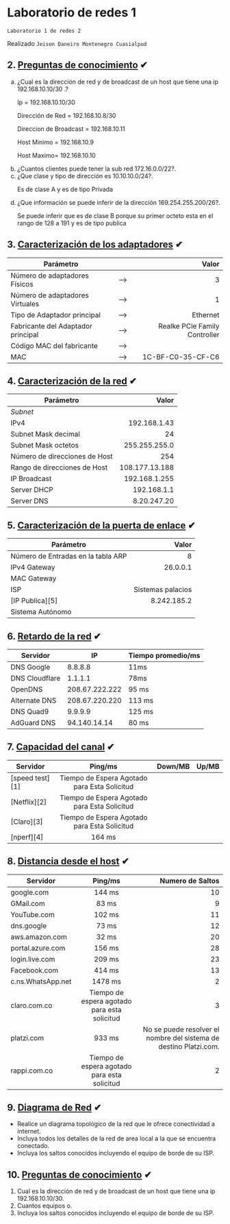 # Laboratorio de redes 1 
<p><code>Laboratorio 1 de redes 2</code></p>
<p>Realizado <code>Jeison Daneiro Montenegro Cuasialpud</code>


  
  
  
 ## 2. [Preguntas de conocimiento](#) ✔ 
  
 <ol type="a"> 
 <li>¿Cual es la dirección de red y de broadcast de un host que tiene una ip 192.168.10.10/30 .?</li> 

   Ip = 192.168.10.10/30 
   
   Dirección de Red = 192.168.10.8/30

   Direccion de Broadcast = 192.168.10.11

   Host Minimo = 192.168.10.9

   Host Maximo= 192.168.10.10

 <li>¿Cuantos clientes puede tener la sub red 172.16.0.0/22?.</li> 
 <li>¿Que clase y tipo de dirección es 10.10.10.0/24?.</li>

   Es de clase A y es de tipo Privada
 <li>¿Que información se puede inferir de la dirección 169.254.255.200/26?.</li> 

   Se puede inferir que es de clase B porque su primer octeto esta en el rango de 128 a 191 y es de tipo publica
 </ol> 
  
 ## 3. [Caracterización de los adaptadores](#) ✔ 
 |Parámetro||Valor| 
 |--|:--:|--:| 
 |Número de adaptadores Físicos|-->|3| 
 |Número de adaptadores Virtuales|-->|1| 
 |Tipo de Adaptador principal|-->|Ethernet| 
 |Fabricante del Adaptador principal|-->|Realke PCle Family Controller| 
 |Código MAC del fabricante|-->|| 
 |MAC|-->|1C-BF-C0-35-CF-C6| 
  
 
  
  
 ## 4. [Caracterización de la red](#) ✔ 
 |Parámetro|Valor| 
 |--|--:| 
 |_Subnet_|| 
 |IPv4|192.168.1.43| 
 |Subnet Mask decimal|24| 
 |Subnet Mask octetos|255.255.255.0| 
 |Número de direcciones de Host|254| 
 |Rango de direcciones de Host|108.177.13.188| 
 |IP Broadcast|192.168.1.255| 
 |Server DHCP|192.168.1.1| 
 |Server DNS|8.20.247.20| 
  
 
  
  
 ## 5. [Caracterización de la puerta de enlace](#) ✔ 
 |Parámetro|Valor| 
 |--|--:| 
 |Número de Entradas en la tabla ARP |8| 
 |IPv4 Gateway|26.0.0.1| 
 |MAC Gateway|| 
 |ISP|Sistemas palacios| 
 |[IP Publica][5]|8.242.185.2| 
 |Sistema Autónomo|| 
  
  
 
  
  
 ## 6. [Retardo de la red](#) ✔ 
 |Servidor|IP|Tiempo promedio/ms| 
 |--|--|--| 
 |DNS Google|8.8.8.8|11ms| 
 |DNS Cloudflare|1.1.1.1|78ms| 
 |OpenDNS|208.67.222.222|95 ms| 
 |Alternate DNS|208.67.220.220|113 ms| 
 |DNS Quad9|9.9.9.9|125 ms| 
 |AdGuard DNS|94.140.14.14|80 ms| 
  
 
  
  
 ## 7. [Capacidad del canal](#) ✔ 
 |Servidor|Ping/ms|Down/MB|Up/MB| 
 |--|:--:|--:|--:| 
 |[speed test][1]|Tiempo de Espera Agotado para Esta Solicitud||| 
 |[Netflix][2]|Tiempo de Espera Agotado para Esta Solicitud||| 
 |[Claro][3]|Tiempo de Espera Agotado para Esta Solicitud||| 
 |[nperf][4]|164 ms||| 
  
  
  
  
 ## 8. [Distancia desde el host](#) ✔ 
 |Servidor|Ping/ms|Numero de Saltos| 
 |--|:--:|--:| 
 |google.com|144 ms|10| 
 |GMail.com|83 ms|9| 
 |YouTube.com|102 ms|11| 
 |dns.google|73 ms|12| 
 |aws.amazon.com|32 ms|20| 
 |portal.azure.com|156 ms|28| 
 |login.live.com|209 ms|23| 
 |Facebook.com|414 ms|13| 
 |c.ns.WhatsApp.net|1478 ms|2| 
 |claro.com.co|Tiempo de espera agotado para esta solicitud|3| 
 |platzi.com|933 ms|No se puede resolver el nombre del sistema de destino Platzi.com.| 
 |rappi.com.co|Tiempo de espera agotado para esta solicitud|2| 
  
  
  
 ## 9. [Diagrama de Red](#) ✔ 
 - Realice un diagrama topológico de la red que le ofrece conectividad a internet. 
 - Incluya todos los detalles de la red de area local a la que se encuentra conectado. 
 - Incluya los saltos conocidos incluyendo el equipo de borde de su ISP. 
  
 ## 10. [Preguntas de conocimiento](#) ✔ 
 1. Cual es la dirección de red y de broadcast de un host que tiene una ip 192.168.10.10/30. 
 1. Cuantos equipos o. 
 1. Incluya los saltos conocidos incluyendo el equipo de borde de su ISP.